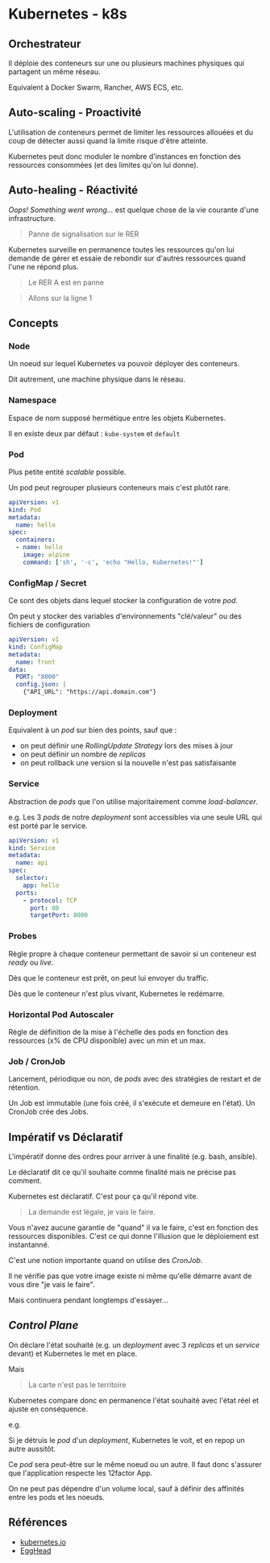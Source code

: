 # Kubernetes - k8s



## Orchestrateur

Il déploie des conteneurs sur une ou plusieurs machines physiques qui partagent un même réseau.


Equivalent à Docker Swarm, Rancher, AWS ECS, etc.


## Auto-scaling - Proactivité


L'utilisation de conteneurs permet de limiter les ressources allouées et du coup de détecter aussi quand la limite risque d'être atteinte.


Kubernetes peut donc moduler le nombre d'instances en fonction des ressources consommées (et des limites qu'on lui donne).


## Auto-healing - Réactivité


*Oops! Something went wrong...* est quelque chose de la vie courante d'une infrastructure.

> Panne de signalisation sur le RER


Kubernetes surveille en permanence toutes les ressources qu'on lui demande de gérer et essaie de rebondir sur d'autres ressources quand l'une ne répond plus.

> Le RER A est en panne

> Allons sur la ligne 1



## Concepts


### Node

Un noeud sur lequel Kubernetes va pouvoir déployer des conteneurs.

Dit autrement, une machine physique dans le réseau.


### Namespace

Espace de nom supposé hermétique entre les objets Kubernetes.

Il en existe deux par défaut : `kube-system` et `default`


### Pod

Plus petite entité *scalable* possible.

Un pod peut regrouper plusieurs conteneurs mais c'est plutôt rare.


```yaml
apiVersion: v1
kind: Pod
metadata:
  name: hello
spec:
  containers:
  - name: hello
    image: alpine
    command: ['sh', '-c', 'echo "Hello, Kubernetes!"']
```


### ConfigMap / Secret

Ce sont des objets dans lequel stocker la configuration de votre *pod*.

On peut y stocker des variables d'environnements "clé/valeur" ou des fichiers de configuration


```yaml
apiVersion: v1
kind: ConfigMap
metadata:
  name: front
data:
  PORT: "8000"
  config.json: |
    {"API_URL": "https://api.domain.com"}
```


### Deployment

Equivalent à un *pod* sur bien des points, sauf que :

* on peut définir une *RollingUpdate Strategy* lors des mises à jour
* on peut définir un nombre de *replicas*
* on peut rollback une version si la nouvelle n'est pas satisfaisante


### Service

Abstraction de *pods* que l'on utilise majoritairement comme *load-balancer*.

e.g. Les 3 *pods* de notre *deployment* sont accessibles via une seule URL qui est porté par le service.


```yaml
apiVersion: v1
kind: Service
metadata:
  name: api
spec:
  selector:
    app: hello
  ports:
    - protocol: TCP
      port: 80
      targetPort: 8000
```


### Probes

Règle propre à chaque conteneur permettant de savoir si un conteneur est *ready* ou *live*.

Dès que le conteneur est prêt, on peut lui envoyer du traffic.

Dès que le conteneur n'est plus vivant, Kubernetes le redémarre.


### Horizontal Pod Autoscaler

Règle de définition de la mise à l'échelle des pods en fonction des ressources (x% de CPU disponible) avec un min et un max.


### Job / CronJob

Lancement, périodique ou non, de *pods* avec des stratégies de restart et de rétention.

Un Job est immutable (une fois créé, il s'exécute et demeure en l'état). Un CronJob crée des Jobs.



## Impératif vs Déclaratif


L'impératif donne des ordres pour arriver à une finalité (e.g. bash, ansible).


Le déclaratif dit ce qu'il souhaite comme finalité mais ne précise pas comment.


Kubernetes est déclaratif. C'est pour ça qu'il répond vite.

> La demande est légale, je vais le faire.


Vous n'avez aucune garantie de "quand" il va le faire, c'est en fonction des ressources disponibles.
C'est ce qui donne l'illusion que le déploiement est instantanné.


C'est une notion importante quand on utilise des *CronJob*.


Il ne vérifie pas que votre image existe ni même qu'elle démarre avant de vous dire "je vais le faire".

Mais continuera pendant longtemps d'essayer...


## *Control Plane*


On déclare l'état souhaité (e.g. un *deployment* avec 3 *replicas* et un *service* devant) et Kubernetes le met en place.


Mais

> La carte n'est pas le territoire


Kubernetes compare donc en permanence l'état souhaité avec l'état réel et ajuste en conséquence.


e.g.

Si je détruis le *pod* d'un *deployment*, Kubernetes le voit, et en repop un autre aussitôt.


Ce *pod* sera peut-être sur le même noeud ou un autre. Il faut donc s'assurer que l'application respecte les 12factor App.

On ne peut pas dépendre d'un volume local, sauf à définir des affinités entre les pods et les noeuds.



## Références

* [kubernetes.io](https://kubernetes.io)
* [EggHead](https://egghead.io/lessons/docker-wtf-is-kubernetes-k8s)
